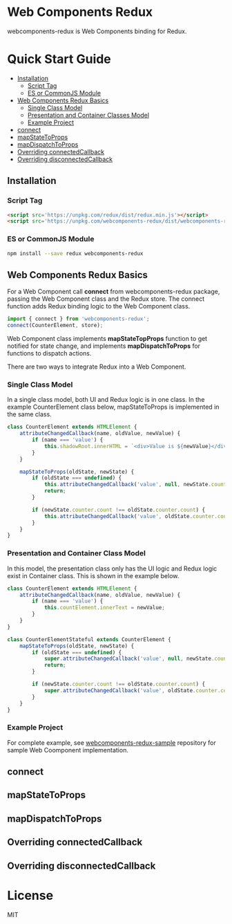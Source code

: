# Web Components Redux
webcomponents-redux is Web Components binding for Redux.

# Quick Start Guide
- [Installation](#installation)
  - [Script Tag](#script-tag)
  - [ES or CommonJS Module](#es-or-commonJS-module)
- [Web Components Redux Basics](#web-components-redux-basics)
  - [Single Class Model](#single-class-model)
  - [Presentation and Container Classes Model](#presentation-and-container-classes-model)
  - [Example Project](#example-project)
- [connect](#connect)
- [mapStateToProps](#mapStateToProps)
- [mapDispatchToProps](#mapDispatchToProps)
- [Overriding connectedCallback](#overriding-connectedCallback)
- [Overriding disconnectedCallback](#overriding-disconnectedCallback)

## Installation
### Script Tag

```html
<script src='https://unpkg.com/redux/dist/redux.min.js'></script>
<script src='https://unpkg.com/webcomponents-redux/dist/webcomponents-redux.min.js'></script>
```

### ES or CommonJS Module
```sh
npm install --save redux webcomponents-redux
```

## Web Components Redux Basics
For a Web Component call **connect** from webcomponents-redux package, passing the Web Component class and the Redux store. The connect function adds Redux binding logic to the Web Component class.

```javascript
import { connect } from 'webcomponents-redux';
connect(CounterElement, store);
```
Web Component class implements **mapStateTopProps** function to get notified for state change, and implements **mapDispatchToProps** for functions to dispatch actions.

There are two ways to integrate Redux into a Web Component.

### Single Class Model
In a single class model, both UI and Redux logic is in one class. In the example CounterElement class below, mapStateToProps is implemented in the same class.

```javascript
class CounterElement extends HTMLElement {
    attributeChangedCallback(name, oldValue, newValue) {
        if (name === 'value') {
            this.shadowRoot.innerHTML = `<div>Value is ${newValue}</div>`;
        }
    }

    mapStateToProps(oldState, newState) {
        if (oldState === undefined) {
            this.attributeChangedCallback('value', null, newState.counter.count);
            return;
        }

        if (newState.counter.count !== oldState.counter.count) {
            this.attributeChangedCallback('value', oldState.counter.count, newState.counter.count);
        }
    }
}
```

### Presentation and Container Class Model
In this model, the presentation class only has the UI logic and Redux logic exist in Container class. This is shown in the example below.

```javascript
class CounterElement extends HTMLElement {
    attributeChangedCallback(name, oldValue, newValue) {
        if (name === 'value') {
            this.countElement.innerText = newValue;
        }
    }
}

class CounterElementStateful extends CounterElement {
    mapStateToProps(oldState, newState) {
        if (oldState === undefined) {
            super.attributeChangedCallback('value', null, newState.counter.count);
            return;
        }

        if (newState.counter.count !== oldState.counter.count) {
            super.attributeChangedCallback('value', oldState.counter.count, newState.counter.count);
        }
    }
}
```
### Example Project
For complete example, see [webcomponents-redux-sample](https://github.com/sheeshpaul/webcomponents-redux-sample) repository for sample Web Coomponent implementation.

## connect


## mapStateToProps


## mapDispatchToProps


## Overriding connectedCallback


## Overriding disconnectedCallback

# License
MIT